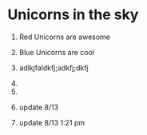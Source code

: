 ﻿# Unicorns in the sky

1. Red Unicorns are awesome 

2. Blue Unicorns are cool

3. adlkjfaldkfj;adkfj;dkfj
4. 
4.
5. update 8/13
6. update 8/13 1:21 pm

